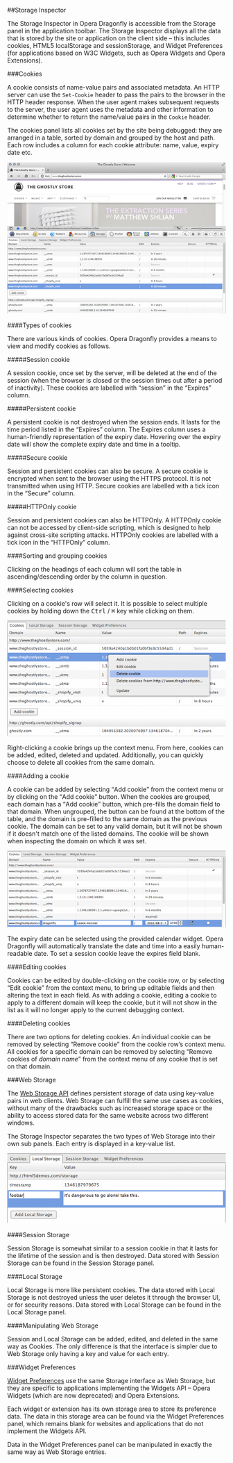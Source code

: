 ##Storage Inspector

The Storage Inspector in Opera Dragonfly is accessible from the Storage panel in the application toolbar. The Storage Inspector displays all the data that is stored by the site or application on the client side – this includes cookies, HTML5 localStorage and sessionStorage, and Widget Preferences (for applications based on W3C Widgets, such as Opera Widgets and Opera Extensions).

###Cookies

A cookie consists of name-value pairs and associated metadata. An HTTP server can use the `Set-Cookie` header to pass the pairs to the browser in the HTTP header response. When the user agent makes subsequent requests to the server, the user agent uses the metadata and other information to determine whether to return the name/value pairs in the `Cookie` header. 

The cookies panel lists all cookies set by the site being debugged: they are arranged in a table, sorted by domain and grouped by the host and path. Each row includes a column for each cookie attribute: name, value, expiry date etc.

<img src="img/storage-cookies-list.jpg" alt="Storage tab, showing a list of all cookies set by the current site" />

####Types of cookies

There are various kinds of cookies. Opera Dragonfly provides a means to view and modify cookies as follows.

#####Session cookie

A session cookie, once set by the server, will be deleted at the end of the session (when the browser is closed or the session times out after a period of inactivity).  These cookies are labelled with <q>session</q> in the <q>Expires</q> column.
   
#####Persistent cookie

A persistent cookie is not destroyed when the session ends. It lasts for the time period listed in the <q>Expires</q> column. The Expires column uses a human-friendly representation of the expiry date. Hovering over the expiry date will show the complete expiry date and time in a tooltip.

#####Secure cookie

Session and persistent cookies can also be secure. A secure cookie is encrypted when sent to the browser using the HTTPS protocol. It is not transmitted when using HTTP. Secure cookies are labelled with a tick icon in the <q>Secure</q> column.

#####HTTPOnly cookie

Session and persistent cookies can also be HTTPOnly. A HTTPOnly cookie can not be accessed by client-side scripting, which is designed to help against cross-site scripting attacks. HTTPOnly cookies are labelled with a tick icon in the <q>HTTPOnly</q> column.

####Sorting and grouping cookies

Clicking on the headings of each column will sort the table in ascending/descending order by the column in question.

####Selecting cookies

Clicking on a cookie's row will select it. It is possible to select multiple cookies by holding down the <kbd>Ctrl</kbd> / <kbd>⌘</kbd> key while clicking on them.

<img src="img/storage-cookie-context.png" alt="The cookie context menu" />

Right-clicking a cookie brings up the context menu. From here, cookies can be added, edited, deleted and updated. Additionally, you can quickly choose to delete all cookies from the same domain.

####Adding a cookie

A cookie can be added by selecting <q>Add cookie</q> from the context menu or by clicking on the <q>Add cookie</q> button. When the cookies are grouped, each domain has a <q>Add cookie</q> button, which pre-fills the domain field to that domain. When ungrouped, the button can be found at the bottom of the table, and the domain is pre-filled to the same domain as the previous cookie. The domain can be set to any valid domain, but it will not be shown if it doesn't match one of the listed domains. The cookie will be shown when inspecting the domain on which it was set.

<img src="img/storage-adding-cookie.jpg" alt="Adding a new cookie" />

The expiry date can be selected using the provided calendar widget. Opera Dragonfly will automatically translate the date and time into a easily human-readable date. To set a session cookie leave the expires field blank.

####Editing cookies

Cookies can be edited by double-clicking on the cookie row, or by selecting <q>Edit cookie</q> from the context menu, to bring up editable fields and then altering the text in each field. As with adding a cookie, editing a cookie to apply to a different domain will keep the cookie, but it will not show in the list as it will no longer apply to the current debugging context.

####Deleting cookies

There are two options for deleting cookies. An individual cookie can be removed by selecting <q>Remove cookie</q> from the cookie row’s context menu. All cookies for a specific domain can be removed by selecting <q>Remove cookies of <var>domain name</var></q> from the context menu of any cookie that is set on that domain.

###Web Storage

The [Web Storage API](http://www.w3.org/TR/webstorage/) defines persistent storage of data using key-value pairs in web clients. Web Storage can fulfill the same use cases as cookies, without many of the drawbacks such as increased storage space or the ability to access stored data for the same website across two different windows. 
 
The Storage Inspector separates the two types of Web Storage into their own sub panels. Each entry is displayed in a key-value list. 

<img src="img/storage-localStorage.png" alt="local storage" />

####Session Storage

Session Storage is somewhat similar to a session cookie in that it lasts for the lifetime of the session and is then destroyed. Data stored with Session Storage can be found in the Session Storage panel.

####Local Storage

Local Storage is more like persistent cookies. The data stored with Local Storage is not destroyed unless the user deletes it through the browser UI, or for security reasons. Data stored with Local Storage can be found in the Local Storage panel.


####Manipulating Web Storage

Session and Local Storage can be added, edited, and deleted in the same way as Cookies. The only difference is that the interface is simpler due to Web Storage only having a key and value for each entry.

###Widget Preferences

<a href="http://www.w3.org/TR/widgets-apis/#the-preferences-attribute">Widget Preferences</a> use the same Storage interface as Web Storage, but they are specific to applications implementing the Widgets API – Opera Widgets (which are now deprecated) and Opera Extensions.

Each widget or extension has its own storage area to store its preference data. The data in this storage area can be found via the Widget Preferences panel, which remains blank for websites and applications that do not implement the Widgets API.

Data in the Widget Preferences panel can be manipulated in exactly the same way as Web Storage entries. 